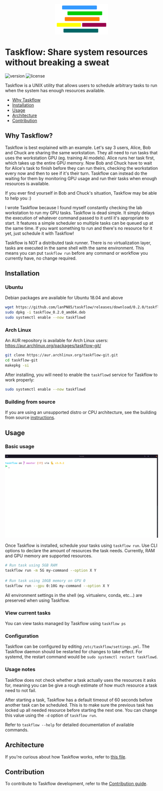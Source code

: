 <p align="center">
    <img src="images/taskflow.png" alt="logo" height="100px"/>
</p>

# Taskflow: Share system resources without breaking a sweat
![version](https://img.shields.io/badge/version-0.1.0-blue)
![license](https://img.shields.io/github/license/lanPN85/taskflow)

Taskflow is a UNIX utility that allows users to schedule arbitrary tasks to run when the system has enough resources available.


- [Why Taskflow](#why-taskflow)
- [Installation](#installation)
- [Usage](#usage)
- [Architecture](#architecture)
- [Contribution](#contribution)

## Why Taskflow?
Taskflow is best explained with an example. Let's say 3 users, Alice, Bob and Chuck are sharing the same workstation. They all need to run tasks that uses the workstation GPU (eg. training AI models). Alice runs her task first, which takes up the entire GPU memory. Now Bob and Chuck have to wait for Alice's task to finish before they can run theirs, checking the workstation every now and then to see if it's their turn. Taskflow can instead do the waiting for them by monitoring GPU usage and run their tasks when enough resources is available.

If you ever find yourself in Bob and Chuck's situation, Taskflow may be able to help you :)

I wrote Taskflow because I found myself constantly checking the lab workstation to run my GPU tasks. Taskflow is dead simple. It simply delays the execution of whatever command passed to it until it's appropriate to start. It features a simple scheduler so multiple tasks can be queued up at the same time. If you want something to run and there's no resource for it yet, just schedule it with Taskflow!

Taskflow is NOT a distributed task runner. There is no virtualization layer, tasks are executed in the same shell with the same environment. This means you can put `taskflow run` before any command or workflow you currently have, no change required.

## Installation
### Ubuntu
Debian packages are available for Ubuntu 18.04 and above

```bash
wget https://github.com/lanPN85/taskflow/releases/download/0.2.0/taskflow_0.2.0_amd64.deb
sudo dpkg -i taskflow_0.2.0_amd64.deb
sudo systemctl enable --now taskflowd
```

### Arch Linux
An AUR repository is available for Arch Linux users: https://aur.archlinux.org/packages/taskflow-git/

```bash
git clone https://aur.archlinux.org/taskflow-git.git
cd taskflow-git
makepkg -si
```

After installing, you will need to enable the `taskflowd` service for Taskflow to work properly:
```bash
sudo systemctl enable --now taskflowd
```

### Building from source
If you are using an unsupported distro or CPU architecture, see the building from source [instructions](docs/SOURCE_BUILD.md).

## Usage
### Basic usage
<p align="center">
    <img src="images/example.gif" alt="example"/>
</p>

Once Taskflow is installed, schedule your tasks using `taskflow run`. Use CLI options to declare the amount of resources the task needs. Currently, RAM and GPU memory are supported resources.
```bash
# Run task using 5GB RAM
taskflow run -m 5G my-command --option X Y

# Run task using 10GB memory on GPU 0
taskflow run --gpu 0:10G my-command --option X Y
```

All environment settings in the shell (eg. virtualenv, conda, etc...) are preserved when using Taskflow.

### View current tasks
You can view tasks managed by Taskflow using `taskflow ps`

### Configuration
Taskflow can be configured by editing `/etc/taskflow/settings.yml`. The Taskflow daemon should be restarted for changes to take effect. For systemd, the restart command would be `sudo systemctl restart taskflowd`.

### Usage notes
Taskflow does not check whether a task actually uses the resources it asks for, meaning you can be give a rough estimate of how much resource a task need to not fail.

After starting a task, Taskflow has a default timeout of 60 seconds before another task can be scheduled. This is to make sure the previous task has locked up all needed resource before starting the next one. You can change this value using the `-d` option of `taskflow run`.

Refer to `taskflow --help` for detailed documentation of available commands.

## Architecture
If you're curious about how Taskflow works, refer to [this file](docs/ARCHITECTURE.md).

## Contribution
To contribute to Taskflow development, refer to the [Contribution guide](docs/CONTRIBUTING.md).
